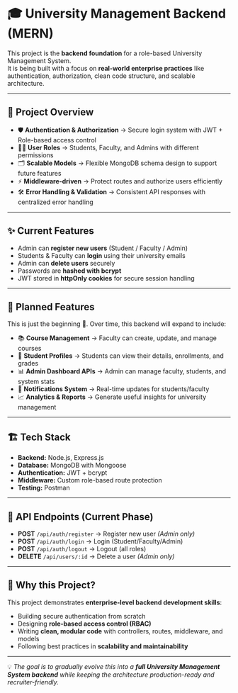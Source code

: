 # 🎓 University Management Backend (MERN)

This project is the **backend foundation** for a role-based University Management System.  
It is being built with a focus on **real-world enterprise practices** like authentication, authorization, clean code structure, and scalable architecture.  

---

## 🚀 Project Overview
- 🛡️ **Authentication & Authorization** → Secure login system with JWT + Role-based access control  
- 👨‍🎓 **User Roles** → Students, Faculty, and Admins with different permissions  
- 🗂️ **Scalable Models** → Flexible MongoDB schema design to support future features  
- ⚡ **Middleware-driven** → Protect routes and authorize users efficiently  
- 🛠️ **Error Handling & Validation** → Consistent API responses with centralized error handling  

---

## ✨ Current Features
- Admin can **register new users** (Student / Faculty / Admin)  
- Students & Faculty can **login** using their university emails  
- Admin can **delete users** securely  
- Passwords are **hashed with bcrypt**  
- JWT stored in **httpOnly cookies** for secure session handling  

---

## 📌 Planned Features
This is just the beginning 🚀. Over time, this backend will expand to include:
- 📚 **Course Management** → Faculty can create, update, and manage courses  
- 📝 **Student Profiles** → Students can view their details, enrollments, and grades  
- 📊 **Admin Dashboard APIs** → Admin can manage faculty, students, and system stats  
- 🔔 **Notifications System** → Real-time updates for students/faculty  
- 📈 **Analytics & Reports** → Generate useful insights for university management  

---

## 🏗️ Tech Stack
- **Backend:** Node.js, Express.js  
- **Database:** MongoDB with Mongoose  
- **Authentication:** JWT + bcrypt  
- **Middleware:** Custom role-based route protection  
- **Testing:** Postman  

---

## 📌 API Endpoints (Current Phase)
- **POST** `/api/auth/register` → Register new user *(Admin only)*  
- **POST** `/api/auth/login` → Login (Student/Faculty/Admin)  
- **POST** `/api/auth/logout` → Logout (all roles)  
- **DELETE** `/api/users/:id` → Delete a user *(Admin only)*  

---

## 🎯 Why this Project?
This project demonstrates **enterprise-level backend development skills**:
- Building secure authentication from scratch  
- Designing **role-based access control (RBAC)**  
- Writing **clean, modular code** with controllers, routes, middleware, and models  
- Following best practices in **scalability and maintainability**  

---

💡 *The goal is to gradually evolve this into a **full University Management System backend** while keeping the architecture production-ready and recruiter-friendly.*  
